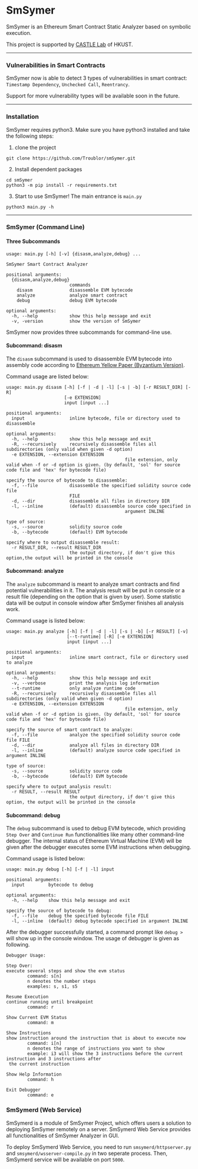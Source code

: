 # SmSymer
SmSymer is an Ethereum Smart Contract Static Analyzer based on symbolic execution. 

This project is supported by [CASTLE Lab](http://sccpu2.cse.ust.hk/castle/index.html) of HKUST. 

---

### Vulnerabilities in Smart Contracts

SmSymer now is able to detect 3 types of vulnerabilities in smart contract: `Timestamp Dependency`, `Unchecked Call`, `Reentrancy`.

Support for more vulnerability types will be available soon in the future. 

---

### Installation

SmSymer requires python3. Make sure you have python3 installed and take the following steps: 

1. clone the project
```
git clone https://github.com/Troublor/smSymer.git
```

2. Install dependent packages
```
cd smSymer
python3 -m pip install -r requirements.txt
```

3. Start to use SmSymer! The main entrance is `main.py`
```
python3 main.py -h
```

---

### SmSymer (Command Line)

#### Three Subcommands

```
usage: main.py [-h] [-v] {disasm,analyze,debug} ...

SmSymer Smart Contract Analyzer

positional arguments:
  {disasm,analyze,debug}
                        commands
    disasm              disassemble EVM bytecode
    analyze             analyze smart contract
    debug               debug EVM bytecode

optional arguments:
  -h, --help            show this help message and exit
  -v, -version          show the version of SmSymer
```

SmSymer now provides three subcommands for command-line use. 

#### Subcommand: disasm

The `disasm` subcommand is used to disassemble EVM bytecode into assembly code according to [Ethereum Yellow Paper (Byzantium Version)](https://ethereum.github.io/yellowpaper/paper.pdf). 

Command usage are listed below:

```
usage: main.py disasm [-h] [-f | -d | -l] [-s | -b] [-r RESULT_DIR] [-R]
                      [-e EXTENSION]
                      input [input ...]

positional arguments:
  input                 inline bytecode, file or directory used to disassemble

optional arguments:
  -h, --help            show this help message and exit
  -R, --recursively     recursively disassemble files all subdirectories (only valid when given -d option)
  -e EXTENSION, --extension EXTENSION
                       						 file extension, only valid when -f or -d option is given. (by default, 'sol' for source code file and 'hex' for bytecode file)

specify the source of bytecode to disassemble:
  -f, --file            disassemble the specified solidity source code file
                        FILE
  -d, --dir             disassemble all files in directory DIR
  -l, --inline          (default) disassemble source code specified in
                        					 argument INLINE

type of source:
  -s, --source          solidity source code
  -b, --bytecode        (default) EVM bytecode

specify where to output disassemble result:
  -r RESULT_DIR, --result RESULT_DIR
                        the output directory, if don't give this option,the output will be printed in the console
```

#### Subcommand: analyze

The `analyze` subcommand is meant to analyze smart contracts and find potential vulnerabilities in it. The analysis result will be put in console or a result file (depending on the option that is given by user). Some statistic data will be output in console window after SmSymer finishes all analysis work. 

Command usage is listed below: 

```
usage: main.py analyze [-h] [-f | -d | -l] [-s | -b] [-r RESULT] [-v]
                       [--t-runtime] [-R] [-e EXTENSION]
                       input [input ...]

positional arguments:
  input                 inline smart contract, file or directory used to analyze

optional arguments:
  -h, --help            show this help message and exit
  -v, --verbose         print the analysis log information
  --t-runtime           only analyze runtime code
  -R, --recursively     recursively disassemble files all subdirectories (only valid when given -d option)
  -e EXTENSION, --extension EXTENSION
                        					 file extension, only valid when -f or -d option is given. (by default, 'sol' for source code file and 'hex' for bytecode file)

specify the source of smart contract to analyze:
  -f, --file            analyze the specified solidity source code file FILE
  -d, --dir             analyze all files in directory DIR
  -l, --inline          (default) analyze source code specified in argument INLINE

type of source:
  -s, --source          solidity source code
  -b, --bytecode        (default) EVM bytecode

specify where to output analysis result:
  -r RESULT, --result RESULT
                       	the output directory, if don't give this option, the output will be printed in the console
```

#### Subcommand: debug

The `debug` subcommand is used to debug EVM bytecode, which providing `Step Over` and `Continue Run` functionalities like many other command-line debugger. The internal status of Ethereum Virtual Machine (EVM) will be given after the debugger executes some EVM instructions when debugging. 

Command usage is listed below: 

```
usage: main.py debug [-h] [-f | -l] input

positional arguments:
  input         bytecode to debug

optional arguments:
  -h, --help    show this help message and exit

specify the source of bytecode to debug:
  -f, --file    debug the specified bytecode file FILE
  -l, --inline  (default) debug bytecode specified in argument INLINE
```

After the debugger successfully started, a command prompt like `debug >` will show up in the console window. The usage of debugger is given as following. 

```
Debugger Usage:

Step Over:
execute several steps and show the evm status
        command: s[n]
        n denotes the number steps
        examples: s, s1, s5

Resume Execution
continue running until breakpoint
        command: r

Show Current EVM Status
        command: m

Show Instructions
show instruction around the instruction that is about to execute now
        command: i[n]
        n denotes the range of instructions you want to show
        example: i3 will show the 3 instructions before the current instruction and 3 instructions after
 the current instruction

Show Help Information
        command: h

Exit Debugger
        command: e
```

### SmSymerd (Web Service)

SmSymerd is a module of SmSymer Project, which offers users a solution to deploying SmSymer remotely on a server. SmSymerd Web Service provides all functionalities of SmSymer Analyzer in GUI. 

To deploy SmSymerd Web Service, you need to run `smsymerd/httpserver.py` and `smsymerd/wsserver-compile.py` in two seperate process. Then, SmSymerd service will be available on port `5000`. 

